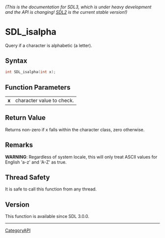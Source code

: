 ###### (This is the documentation for SDL3, which is under heavy development and the API is changing! [SDL2](https://wiki.libsdl.org/SDL2/) is the current stable version!)
# SDL_isalpha

Query if a character is alphabetic (a letter).

## Syntax

```c
int SDL_isalpha(int x);

```

## Function Parameters

|           |                           |
| --------- | ------------------------- |
| **x**     | character value to check. |

## Return Value

Returns non-zero if x falls within the character class, zero otherwise.

## Remarks

**WARNING**: Regardless of system locale, this will only treat ASCII values
for English 'a-z' and 'A-Z' as true.

## Thread Safety

It is safe to call this function from any thread.

## Version

This function is available since SDL 3.0.0.

----
[CategoryAPI](CategoryAPI)

